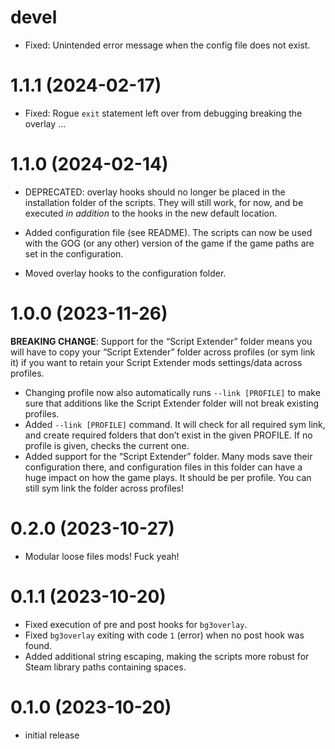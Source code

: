 # devel

* Fixed: Unintended error message when the config file does not exist.

# 1.1.1 (2024-02-17)

* Fixed: Rogue `exit` statement left over from debugging breaking the overlay …

# 1.1.0 (2024-02-14)

* DEPRECATED: overlay hooks should no longer be placed in the installation 
  folder of the scripts. They will still work, for now, and be executed _in 
  addition_ to the hooks in the new default location.

* Added configuration file (see README). The scripts can now be used with the 
  GOG (or any other) version of the game if the game paths are set in the 
  configuration.
* Moved overlay hooks to the configuration folder.

# 1.0.0 (2023-11-26)

**BREAKING CHANGE**: Support for the “Script Extender” folder means you will 
have to copy your “Script Extender” folder across profiles (or sym link it) if 
you want to retain your Script Extender mods settings/data across profiles.

* Changing profile now also automatically runs `--link [PROFILE]` to make sure 
  that additions like the Script Extender folder will not break existing 
  profiles.
* Added `--link [PROFILE]` command. It will check for all required sym link, and 
  create required folders that don’t exist in the given PROFILE. If no profile 
  is given, checks the current one.
* Added support for the “Script Extender” folder. Many mods save their 
  configuration there, and configuration files in this folder can have a huge 
  impact on how the game plays. It should be per profile. You can still sym link 
  the folder across profiles!

# 0.2.0 (2023-10-27)

* Modular loose files mods! Fuck yeah!

# 0.1.1 (2023-10-20)

* Fixed execution of pre and post hooks for `bg3overlay`.
* Fixed `bg3overlay` exiting with code `1` (error) when no post hook was found.
* Added additional string escaping, making the scripts more robust for Steam 
  library paths containing spaces.

# 0.1.0 (2023-10-20)

* initial release

